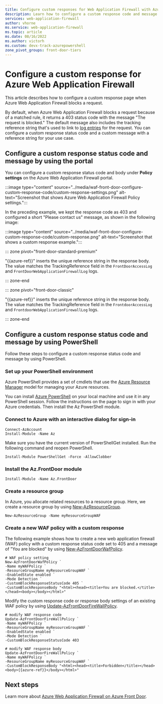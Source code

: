 ```yaml
---
title: Configure custom responses for Web Application Firewall with Azure Front Door
description: Learn how to configure a custom response code and message when Azure Web Application Firewall blocks a request.
services: web-application-firewall
author: vhorne
ms.service: web-application-firewall
ms.topic: article
ms.date: 08/16/2022
ms.author: victorh 
ms.custom: devx-track-azurepowershell
zone_pivot_groups: front-door-tiers
---
```


# Configure a custom response for Azure Web Application Firewall

This article describes how to configure a custom response page when Azure Web Application Firewall blocks a request.

By default, when Azure Web Application Firewall blocks a request because of a matched rule, it returns a 403 status code with the message "The request is blocked." The default message also includes the tracking reference string that's used to link to [log entries](./waf-front-door-monitor.md) for the request. You can configure a custom response status code and a custom message with a reference string for your use case.

## Configure a custom response status code and message by using the portal

You can configure a custom response status code and body under **Policy settings** on the Azure Web Application Firewall portal.

:::image type="content" source="../media/waf-front-door-configure-custom-response-code/custom-response-settings.png" alt-text="Screenshot that shows Azure Web Application Firewall Policy settings.":::

In the preceding example, we kept the response code as 403 and configured a short "Please contact us" message, as shown in the following image:

:::image type="content" source="../media/waf-front-door-configure-custom-response-code/custom-response.png" alt-text="Screenshot that shows a custom response example.":::

::: zone pivot="front-door-standard-premium"

"{{azure-ref}}" inserts the unique reference string in the response body. The value matches the TrackingReference field in the `FrontDoorAccessLog` and `FrontDoorWebApplicationFirewallLog` logs.

::: zone-end

::: zone pivot="front-door-classic"

"{{azure-ref}}" inserts the unique reference string in the response body. The value matches the TrackingReference field in the `FrontdoorAccessLog` and `FrontdoorWebApplicationFirewallLog` logs.

::: zone-end

## Configure a custom response status code and message by using PowerShell

Follow these steps to configure a custom response status code and message by using PowerShell.

### Set up your PowerShell environment

Azure PowerShell provides a set of cmdlets that use the [Azure Resource Manager](../../azure-resource-manager/management/overview.md) model for managing your Azure resources.

You can install [Azure PowerShell](/powershell/azure/) on your local machine and use it in any PowerShell session. Follow the instructions on the page to sign in with your Azure credentials. Then install the Az PowerShell module.

### Connect to Azure with an interactive dialog for sign-in

```
Connect-AzAccount
Install-Module -Name Az

```
Make sure you have the current version of PowerShellGet installed. Run the following command and reopen PowerShell.

```
Install-Module PowerShellGet -Force -AllowClobber
``` 

### Install the Az.FrontDoor module

```
Install-Module -Name Az.FrontDoor
```

### Create a resource group

In Azure, you allocate related resources to a resource group. Here, we create a resource group by using [New-AzResourceGroup](/powershell/module/Az.resources/new-Azresourcegroup).

```azurepowershell-interactive
New-AzResourceGroup -Name myResourceGroupWAF
```

### Create a new WAF policy with a custom response

The following example shows how to create a new web application firewall (WAF) policy with a custom response status code set to 405 and a message of "You are blocked" by using
[New-AzFrontDoorWafPolicy](/powershell/module/az.frontdoor/new-azfrontdoorwafpolicy).

```azurepowershell
# WAF policy setting
New-AzFrontDoorWafPolicy `
-Name myWAFPolicy `
-ResourceGroupName myResourceGroupWAF `
-EnabledState enabled `
-Mode Detection `
-CustomBlockResponseStatusCode 405 `
-CustomBlockResponseBody "<html><head><title>You are blocked.</title></head><body></body></html>"
```

Modify the custom response code or response body settings of an existing WAF policy by using [Update-AzFrontDoorFireWallPolicy](/powershell/module/az.frontdoor/Update-AzFrontDoorWafPolicy).

```azurepowershell
# modify WAF response code
Update-AzFrontDoorFireWallPolicy `
-Name myWAFPolicy `
-ResourceGroupName myResourceGroupWAF `
-EnabledState enabled `
-Mode Detection `
-CustomBlockResponseStatusCode 403
```

```azurepowershell
# modify WAF response body
Update-AzFrontDoorFireWallPolicy `
-Name myWAFPolicy `
-ResourceGroupName myResourceGroupWAF `
-CustomBlockResponseBody "<html><head><title>Forbidden</title></head><body>{{azure-ref}}</body></html>"
```

## Next steps

Learn more about [Azure Web Application Firewall on Azure Front Door](../afds/afds-overview.md).
